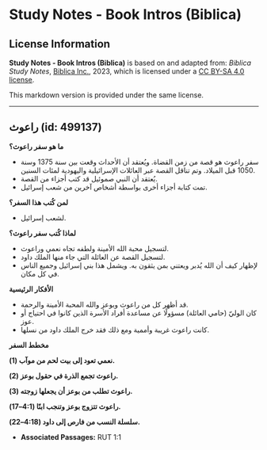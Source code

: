 # Study Notes - Book Intros (Biblica)

## License Information

**Study Notes - Book Intros (Biblica)** is based on and adapted from: _Biblica Study Notes_, [Biblica Inc.](https://www.biblica.com/), 2023, which is licensed under a [CC BY-SA 4.0 license](https://creativecommons.org/licenses/by-sa/4.0/legalcode.en).

This markdown version is provided under the same license.



--------------------------------

## راعوث (id: 499137)

**ما هو سفر راعوث؟**

* سفر راعوث هو قصة من زمن القضاة. ويُعتقد أن الأحداث وقعت بين سنة 1375 وسنة 1050 قبل الميلاد. وتم تناقل القصة عبر العائلات الإسرائيلية واليهودية لمئات السنين.
* يُعتقد أن النبي صموئيل قد كتب أجزاء من القصة.
* تمت كتابة أجزاء أخرى بواسطة أشخاص آخرين من شعب إسرائيل.

**لمن كُتب هذا السفر؟**

* لشعب إسرائيل.

**لماذا كُتب سفر راعوث؟**

* لتسجيل محبة الله الأمينة ولطفه تجاه نعمي وراعوث.
* لتسجيل القصة عن العائلة التي جاء منها الملك داود.
* لإظهار كيف أن الله يُدبر ويعتني بمن يثقون به. ويشمل هذا بني إسرائيل وجميع الناس في كل مكان.

**الأفكار الرئيسية**

* قد أظهر كل من راعوث وبوعز والله المحبة الأمينة والرحمة.
* كان الوليّ (حامي العائلة) مسؤولًا عن مساعدة أفراد الأسرة الذين كانوا في احتياج أو عوز.
* كانت راعوث غريبة وأممية ومع ذلك فقد خرج الملك داود من نسلها.

**مخطط السفر**

**نعمي تعود إلى بيت لحم من موآب (1\).**

**راعوث تجمع الذرة في حقول بوعز (2\).**

**راعوث تطلب من بوعز أن يجعلها زوجته (3\).**

**راعوث تتزوج بوعز وتنجب ابنًا (4:1–17\).**

**سلسلة النسب من فارص إلى داود (4:18–22\).**

* **Associated Passages:** RUT 1:1

